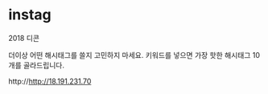 # instag
2018 디콘

더이상 어떤 해시태그를 쓸지 고민하지 마세요.
키워드를 넣으면 가장 핫한 해시태그 10개를 골라드립니다.

http://http://18.191.231.70
